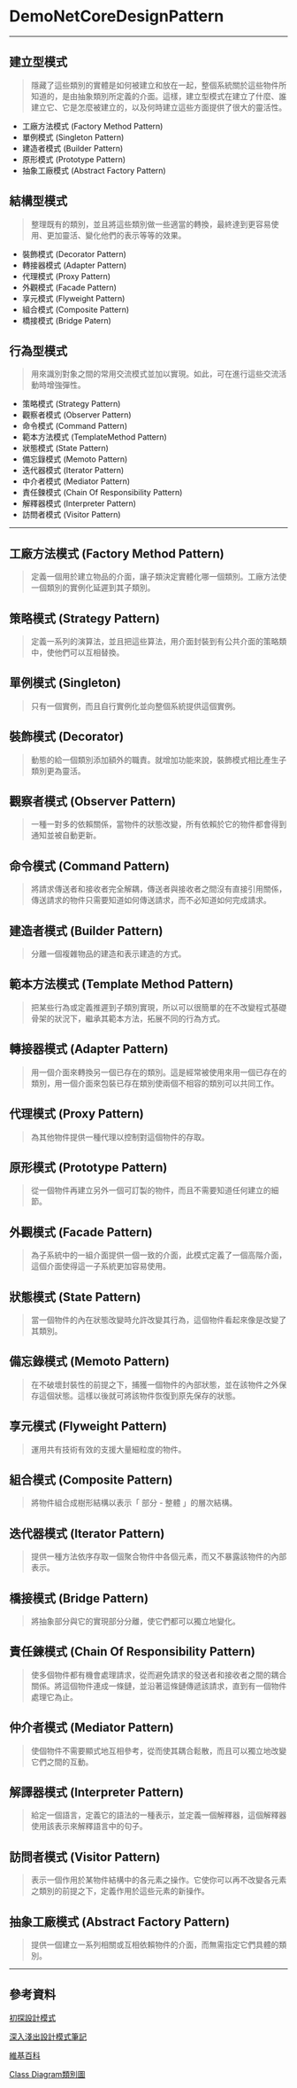 ﻿# DemoNetCoreDesignPattern

---------------------------------------

## 建立型模式

> 隱藏了這些類別的實體是如何被建立和放在一起，整個系統關於這些物件所知道的，是由抽象類別所定義的介面。這樣，建立型模式在建立了什麼、誰建立它、它是怎麼被建立的，以及何時建立這些方面提供了很大的靈活性。

* 工廠方法模式 (Factory Method Pattern)
* 單例模式 (Singleton Pattern)
* 建造者模式 (Builder Pattern)
* 原形模式 (Prototype Pattern)
* 抽象工廠模式 (Abstract Factory Pattern)

## 結構型模式

> 整理既有的類別，並且將這些類別做一些適當的轉換，最終達到更容易使用、更加靈活、變化他們的表示等等的效果。

* 裝飾模式 (Decorator Pattern)
* 轉接器模式 (Adapter Pattern)
* 代理模式 (Proxy Pattern)
* 外觀模式 (Facade Pattern)
* 享元模式 (Flyweight Pattern)
* 組合模式 (Composite Pattern)
* 橋接模式 (Bridge Patern)

## 行為型模式

> 用來識別對象之間的常用交流模式並加以實現。如此，可在進行這些交流活動時增強彈性。

* 策略模式 (Strategy Pattern)
* 觀察者模式 (Observer Pattern)
* 命令模式 (Command Pattern)
* 範本方法模式 (TemplateMethod Pattern)
* 狀態模式 (State Pattern)
* 備忘錄模式 (Memoto Pattern)
* 迭代器模式 (Iterator Pattern)
* 中介者模式 (Mediator Pattern)
* 責任鍊模式 (Chain Of Responsibility Pattern)
* 解釋器模式 (Interpreter Pattern)
* 訪問者模式 (Visitor Pattern)

---------------------------------------

## 工廠方法模式 (Factory Method Pattern)

> 定義一個用於建立物品的介面，讓子類決定實體化哪一個類別。工廠方法使一個類別的實例化延遲到其子類別。

## 策略模式 (Strategy Pattern)

> 定義一系列的演算法，並且把這些算法，用介面封裝到有公共介面的策略類中，使他們可以互相替換。

## 單例模式 (Singleton)

> 只有一個實例，而且自行實例化並向整個系統提供這個實例。

## 裝飾模式 (Decorator)

> 動態的給一個類別添加額外的職責。就增加功能來說，裝飾模式相比產生子類別更為靈活。

## 觀察者模式 (Observer Pattern)

> 一種一對多的依賴關係，當物件的狀態改變，所有依賴於它的物件都會得到通知並被自動更新。

## 命令模式 (Command Pattern)

> 將請求傳送者和接收者完全解耦，傳送者與接收者之間沒有直接引用關係，傳送請求的物件只需要知道如何傳送請求，而不必知道如何完成請求。

## 建造者模式 (Builder Pattern)

> 分離一個複雜物品的建造和表示建造的方式。

## 範本方法模式 (Template Method Pattern)

> 把某些行為或定義推遲到子類別實現，所以可以很簡單的在不改變程式基礎骨架的狀況下，繼承其範本方法，拓展不同的行為方式。

## 轉接器模式 (Adapter Pattern)

> 用一個介面來轉換另一個已存在的類別。這是經常被使用來用一個已存在的類別，用一個介面來包裝已存在類別使兩個不相容的類別可以共同工作。

## 代理模式 (Proxy Pattern)

> 為其他物件提供一種代理以控制對這個物件的存取。

## 原形模式 (Prototype Pattern)

> 從一個物件再建立另外一個可訂製的物件，而且不需要知道任何建立的細節。

## 外觀模式 (Facade Pattern)

> 為子系統中的一組介面提供一個一致的介面，此模式定義了一個高階介面，這個介面使得這一子系統更加容易使用。

## 狀態模式 (State Pattern)

> 當一個物件的內在狀態改變時允許改變其行為，這個物件看起來像是改變了其類別。

## 備忘錄模式 (Memoto Pattern)

> 在不破壞封裝性的前提之下，捕獲一個物件的內部狀態，並在該物件之外保存這個狀態。這樣以後就可將該物件恢復到原先保存的狀態。

## 享元模式 (Flyweight Pattern)

> 運用共有技術有效的支援大量細粒度的物件。

## 組合模式 (Composite Pattern)

> 將物件組合成樹形結構以表示「 部分 - 整體 」的層次結構。

## 迭代器模式 (Iterator Pattern)

> 提供一種方法依序存取一個聚合物件中各個元素，而又不暴露該物件的內部表示。

## 橋接模式 (Bridge Pattern)

> 將抽象部分與它的實現部分分離，使它們都可以獨立地變化。

## 責任鍊模式 (Chain Of Responsibility Pattern)

> 使多個物件都有機會處理請求，從而避免請求的發送者和接收者之間的耦合關係。將這個物件連成一條鏈，並沿著這條鏈傳遞該請求，直到有一個物件處理它為止。

## 仲介者模式 (Mediator Pattern)

> 使個物件不需要顯式地互相參考，從而使其耦合鬆散，而且可以獨立地改變它們之間的互動。

## 解譯器模式 (Interpreter Pattern)

> 給定一個語言，定義它的語法的一種表示，並定義一個解釋器，這個解釋器使用該表示來解釋語言中的句子。

## 訪問者模式 (Visitor Pattern)

> 表示一個作用於某物件結構中的各元素之操作。它使你可以再不改變各元素之類別的前提之下，定義作用於這些元素的新操作。

## 抽象工廠模式 (Abstract Factory Pattern)

> 提供一個建立一系列相關或互相依賴物件的介面，而無需指定它們具體的類別。

---------------------------------------

## 參考資料

[初探設計模式](https://ithelp.ithome.com.tw/users/20112528/ironman/2113) 

[深入淺出設計模式筆記](http://corrupt003-design-pattern.blogspot.com/2017/02/blog-post.html)

[維基百科](https://zh.wikipedia.org/zh-tw/)

[Class Diagram類別圖](https://ithelp.ithome.com.tw/articles/10269231)
